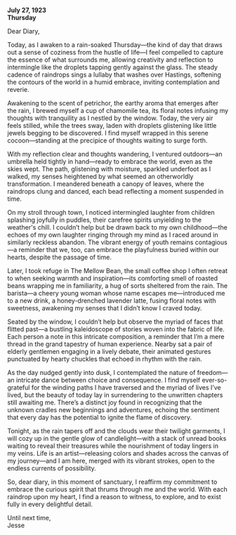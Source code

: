 
**July 27, 1923**  
**Thursday**  

Dear Diary,

Today, as I awaken to a rain-soaked Thursday—the kind of day that draws out a sense of coziness from the hustle of life—I feel compelled to capture the essence of what surrounds me, allowing creativity and reflection to intermingle like the droplets tapping gently against the glass. The steady cadence of raindrops sings a lullaby that washes over Hastings, softening the contours of the world in a humid embrace, inviting contemplation and reverie.

Awakening to the scent of petrichor, the earthy aroma that emerges after the rain, I brewed myself a cup of chamomile tea, its floral notes infusing my thoughts with tranquility as I nestled by the window. Today, the very air feels stilled, while the trees sway, laden with droplets glistening like little jewels begging to be discovered. I find myself wrapped in this serene cocoon—standing at the precipice of thoughts waiting to surge forth.

With my reflection clear and thoughts wandering, I ventured outdoors—an umbrella held tightly in hand—ready to embrace the world, even as the skies wept. The path, glistening with moisture, sparkled underfoot as I walked, my senses heightened by what seemed an otherworldly transformation. I meandered beneath a canopy of leaves, where the raindrops clung and danced, each bead reflecting a moment suspended in time.

On my stroll through town, I noticed intermingled laughter from children splashing joyfully in puddles, their carefree spirits unyielding to the weather's chill. I couldn’t help but be drawn back to my own childhood—the echoes of my own laughter ringing through my mind as I raced around in similarly reckless abandon. The vibrant energy of youth remains contagious—a reminder that we, too, can embrace the playfulness buried within our hearts, despite the passage of time.

Later, I took refuge in The Mellow Bean, the small coffee shop I often retreat to when seeking warmth and inspiration—its comforting smell of roasted beans wrapping me in familiarity, a hug of sorts sheltered from the rain. The barista—a cheery young woman whose name escapes me—introduced me to a new drink, a honey-drenched lavender latte, fusing floral notes with sweetness, awakening my senses that I didn’t know I craved today.

Seated by the window, I couldn’t help but observe the myriad of faces that flitted past—a bustling kaleidoscope of stories woven into the fabric of life. Each person a note in this intricate composition, a reminder that I’m a mere thread in the grand tapestry of human experience. Nearby sat a pair of elderly gentlemen engaging in a lively debate, their animated gestures punctuated by hearty chuckles that echoed in rhythm with the rain.

As the day nudged gently into dusk, I contemplated the nature of freedom—an intricate dance between choice and consequence. I find myself ever-so-grateful for the winding paths I have traversed and the myriad of lives I’ve lived, but the beauty of today lay in surrendering to the unwritten chapters still awaiting me. There’s a distinct joy found in recognizing that the unknown cradles new beginnings and adventures, echoing the sentiment that every day has the potential to ignite the flame of discovery.

Tonight, as the rain tapers off and the clouds wear their twilight garments, I will cozy up in the gentle glow of candlelight—with a stack of unread books waiting to reveal their treasures while the nourishment of today lingers in my veins. Life is an artist—releasing colors and shades across the canvas of my journey—and I am here, merged with its vibrant strokes, open to the endless currents of possibility.

So, dear diary, in this moment of sanctuary, I reaffirm my commitment to embrace the curious spirit that thrums through me and the world. With each raindrop upon my heart, I find a reason to witness, to explore, and to exist fully in every delightful detail. 

Until next time,  
Jesse
